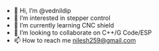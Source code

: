 - 👋 Hi, I’m @vednildip
- 👀 I’m interested in stepper  control  
- 🌱 I’m currently learning CNC shield 
- 💞️ I’m looking to collaborate on C++/G Code/ESP
- 📫 How to reach me nilesh259@gmail.com 

<!---
vednildip/vednildip is a ✨ special ✨ repository because its `README.md` (this file) appears on your GitHub profile.
You can click the Preview link to take a look at your changes.
--->
